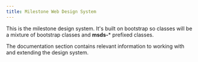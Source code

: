 ```yaml
---
title: Milestone Web Design System
---
```

This is the milestone design system. It's built on bootstrap so classes will be a mixture of bootstrap classes and **msds-*** prefixed classes. 

The documentation section contains relevant information to working with and extending the design system.
